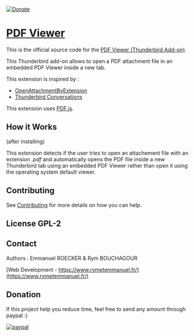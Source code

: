[![Donate](https://img.shields.io/badge/Donate-PayPal-green.svg)](https://www.paypal.me/emmanuelrkr)

# [PDF Viewer](https://addons.thunderbird.net/fr/thunderbird/addon/pdf-viewer/)

This is the official source code for the [PDF Viewer (Thunderbird Add-on)](https://addons.thunderbird.net/fr/thunderbird/addon/pdf-viewer).

This Thunderbird add-on allows to open a PDF attachment file in an embedded PDF Viewer inside a new tab.

This extension is inspired by : 
* [OpenAttachmentByExtension](https://freeshell.de//~kaosmos/index-en.html#openattach)
* [Thunderbird Conversations](https://addons.thunderbird.net/fr/thunderbird/addon/gmail-conversation-view/)

This extension uses [PDF.js](https://github.com/mozilla/pdf.js).

## How it Works

(after installing)

This extension detects if the user tries to open an attachement file with an extension *.pdf* and automatically
opens the PDF file inside a new Thunderbird tab using an embedded PDF Viewer rather than open it 
using the operating system default viewer.

## Contributing

See [Contributing](CONTRIBUTING.md) for more details on how you can help.

## License GPL-2

## Contact

Authors : Emmanuel ROECKER & Rym BOUCHAGOUR

[Web Development - https://www.rymetemmanuel.fr/](https://www.rymetemmanuel.fr/)

## Donation

If this project help you reduce time, feel free to send any amount through paypal :) 

[![paypal](https://www.paypalobjects.com/en_US/i/btn/btn_donateCC_LG.gif)](https://www.paypal.me/emmanuelrkr)